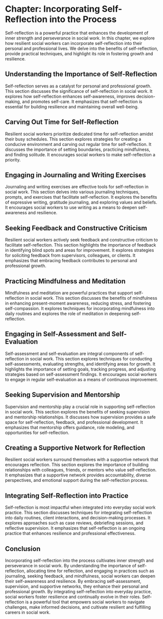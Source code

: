 Chapter: Incorporating Self-Reflection into the Process
=======================================================

Self-reflection is a powerful practice that enhances the development of inner strength and perseverance in social work. In this chapter, we explore how resilient social workers can incorporate self-reflection into their personal and professional lives. We delve into the benefits of self-reflection, provide practical techniques, and highlight its role in fostering growth and resilience.

Understanding the Importance of Self-Reflection
-----------------------------------------------

Self-reflection serves as a catalyst for personal and professional growth. This section discusses the significance of self-reflection in social work. It explores how self-reflection enhances self-awareness, improves decision-making, and promotes self-care. It emphasizes that self-reflection is essential for building resilience and maintaining overall well-being.

Carving Out Time for Self-Reflection
------------------------------------

Resilient social workers prioritize dedicated time for self-reflection amidst their busy schedules. This section explores strategies for creating a conducive environment and carving out regular time for self-reflection. It discusses the importance of setting boundaries, practicing mindfulness, and finding solitude. It encourages social workers to make self-reflection a priority.

Engaging in Journaling and Writing Exercises
--------------------------------------------

Journaling and writing exercises are effective tools for self-reflection in social work. This section delves into various journaling techniques, prompts, and exercises that facilitate self-reflection. It explores the benefits of expressive writing, gratitude journaling, and exploring values and beliefs. It encourages social workers to use writing as a means to deepen self-awareness and resilience.

Seeking Feedback and Constructive Criticism
-------------------------------------------

Resilient social workers actively seek feedback and constructive criticism to facilitate self-reflection. This section highlights the importance of feedback in identifying blind spots and areas for improvement. It explores strategies for soliciting feedback from supervisors, colleagues, or clients. It emphasizes that embracing feedback contributes to personal and professional growth.

Practicing Mindfulness and Meditation
-------------------------------------

Mindfulness and meditation are powerful practices that support self-reflection in social work. This section discusses the benefits of mindfulness in enhancing present-moment awareness, reducing stress, and fostering self-compassion. It explores techniques for incorporating mindfulness into daily routines and explores the role of meditation in deepening self-reflection.

Engaging in Self-Assessment and Self-Evaluation
-----------------------------------------------

Self-assessment and self-evaluation are integral components of self-reflection in social work. This section explores techniques for conducting self-assessments, evaluating strengths, and identifying areas for growth. It highlights the importance of setting goals, tracking progress, and adjusting strategies based on self-assessment findings. It encourages social workers to engage in regular self-evaluation as a means of continuous improvement.

Seeking Supervision and Mentorship
----------------------------------

Supervision and mentorship play a crucial role in supporting self-reflection in social work. This section explores the benefits of seeking supervision and mentorship relationships. It discusses how supervision provides a safe space for self-reflection, feedback, and professional development. It emphasizes that mentorship offers guidance, role modeling, and opportunities for self-reflection.

Creating a Supportive Network for Reflection
--------------------------------------------

Resilient social workers surround themselves with a supportive network that encourages reflection. This section explores the importance of building relationships with colleagues, friends, or mentors who value self-reflection. It emphasizes that a supportive network provides accountability, diverse perspectives, and emotional support during the self-reflection process.

Integrating Self-Reflection into Practice
-----------------------------------------

Self-reflection is most impactful when integrated into everyday social work practice. This section discusses techniques for integrating self-reflection into daily routines, client interactions, and decision-making processes. It explores approaches such as case reviews, debriefing sessions, and reflective supervision. It emphasizes that self-reflection is an ongoing practice that enhances resilience and professional effectiveness.

Conclusion
----------

Incorporating self-reflection into the process cultivates inner strength and perseverance in social work. By understanding the importance of self-reflection, allocating time for reflection, and engaging in practices such as journaling, seeking feedback, and mindfulness, social workers can deepen their self-awareness and resilience. By embracing self-assessment, supervision, and supportive networks, they enhance their personal and professional growth. By integrating self-reflection into everyday practice, social workers foster resilience and continually evolve in their roles. Self-reflection is a powerful tool that empowers social workers to navigate challenges, make informed decisions, and cultivate resilient and fulfilling careers in social work.
